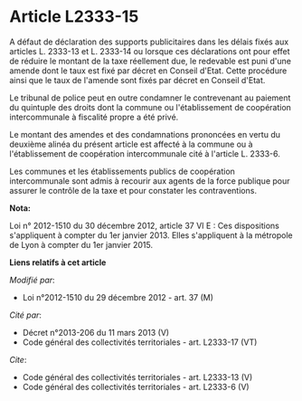 # Article L2333-15

A défaut de déclaration des supports publicitaires dans les délais fixés aux articles L. 2333-13 et L. 2333-14 ou lorsque ces
déclarations ont pour effet de réduire le montant de la taxe réellement due, le redevable est puni d'une amende dont le taux
est fixé par décret en Conseil d'Etat. Cette procédure ainsi que le taux de l'amende sont fixés par décret en Conseil
d'Etat. 

Le tribunal de police peut en outre condamner le contrevenant au paiement du quintuple des droits dont la commune ou
l'établissement de coopération intercommunale à fiscalité propre a été privé. 

Le montant des amendes et des condamnations prononcées en vertu du deuxième alinéa du présent article est affecté à la
commune ou à l'établissement de coopération intercommunale cité à l'article L. 2333-6.

Les communes et les établissements publics de coopération intercommunale sont admis à recourir aux agents de la force
publique pour assurer le contrôle de la taxe et pour constater les contraventions.

**Nota:**

Loi n° 2012-1510 du 30 décembre 2012, article 37 VI E : Ces dispositions s'appliquent à compter du 1er janvier 2013. Elles
s'appliquent à la métropole de Lyon à compter du 1er janvier 2015.

**Liens relatifs à cet article**

_Modifié par_:

  - Loi n°2012-1510 du 29 décembre 2012 - art. 37 (M)

_Cité par_:

  - Décret n°2013-206 du 11 mars 2013 (V)
  - Code général des collectivités territoriales - art. L2333-17 (VT)

_Cite_:

  - Code général des collectivités territoriales - art. L2333-13 (V)
  - Code général des collectivités territoriales - art. L2333-6 (V)
